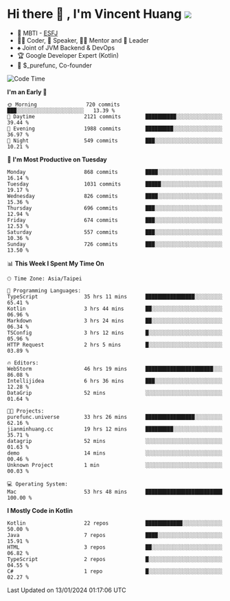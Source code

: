 # Hi there 👋 , I'm Vincent Huang ![](https://komarev.com/ghpvc/?username=Jian-Min-Huang)
- 👀 MBTI - [ESFJ](https://www.16personalities.com/esfj-personality)
- 👨‍💻 Coder, 🎤 Speaker, 👨‍🏫 Mentor and 🚀 Leader
- ♠️ Joint of JVM Backend & DevOps
- 🏆 Google Developer Expert (Kotlin)
- 💼 $_purefunc, Co-founder

<!--START_SECTION:waka-->
![Code Time](http://img.shields.io/badge/Code%20Time-3%2C246%20hrs%2049%20mins-blue)

**I'm an Early 🐤** 

```text
🌞 Morning                720 commits         ███░░░░░░░░░░░░░░░░░░░░░░   13.39 % 
🌆 Daytime                2121 commits        ██████████░░░░░░░░░░░░░░░   39.44 % 
🌃 Evening                1988 commits        █████████░░░░░░░░░░░░░░░░   36.97 % 
🌙 Night                  549 commits         ███░░░░░░░░░░░░░░░░░░░░░░   10.21 % 
```
📅 **I'm Most Productive on Tuesday** 

```text
Monday                   868 commits         ████░░░░░░░░░░░░░░░░░░░░░   16.14 % 
Tuesday                  1031 commits        █████░░░░░░░░░░░░░░░░░░░░   19.17 % 
Wednesday                826 commits         ████░░░░░░░░░░░░░░░░░░░░░   15.36 % 
Thursday                 696 commits         ███░░░░░░░░░░░░░░░░░░░░░░   12.94 % 
Friday                   674 commits         ███░░░░░░░░░░░░░░░░░░░░░░   12.53 % 
Saturday                 557 commits         ███░░░░░░░░░░░░░░░░░░░░░░   10.36 % 
Sunday                   726 commits         ███░░░░░░░░░░░░░░░░░░░░░░   13.50 % 
```


📊 **This Week I Spent My Time On** 

```text
🕑︎ Time Zone: Asia/Taipei

💬 Programming Languages: 
TypeScript               35 hrs 11 mins      ████████████████░░░░░░░░░   65.41 % 
Kotlin                   3 hrs 44 mins       ██░░░░░░░░░░░░░░░░░░░░░░░   06.96 % 
Markdown                 3 hrs 24 mins       ██░░░░░░░░░░░░░░░░░░░░░░░   06.34 % 
TSConfig                 3 hrs 12 mins       █░░░░░░░░░░░░░░░░░░░░░░░░   05.96 % 
HTTP Request             2 hrs 5 mins        █░░░░░░░░░░░░░░░░░░░░░░░░   03.89 % 

🔥 Editors: 
WebStorm                 46 hrs 19 mins      ██████████████████████░░░   86.08 % 
Intellijidea             6 hrs 36 mins       ███░░░░░░░░░░░░░░░░░░░░░░   12.28 % 
DataGrip                 52 mins             ░░░░░░░░░░░░░░░░░░░░░░░░░   01.64 % 

🐱‍💻 Projects: 
purefunc.universe        33 hrs 26 mins      ████████████████░░░░░░░░░   62.16 % 
jianminhuang.cc          19 hrs 12 mins      █████████░░░░░░░░░░░░░░░░   35.71 % 
datagrip                 52 mins             ░░░░░░░░░░░░░░░░░░░░░░░░░   01.63 % 
demo                     14 mins             ░░░░░░░░░░░░░░░░░░░░░░░░░   00.46 % 
Unknown Project          1 min               ░░░░░░░░░░░░░░░░░░░░░░░░░   00.03 % 

💻 Operating System: 
Mac                      53 hrs 48 mins      █████████████████████████   100.00 % 
```

**I Mostly Code in Kotlin** 

```text
Kotlin                   22 repos            ████████████░░░░░░░░░░░░░   50.00 % 
Java                     7 repos             ████░░░░░░░░░░░░░░░░░░░░░   15.91 % 
HTML                     3 repos             ██░░░░░░░░░░░░░░░░░░░░░░░   06.82 % 
TypeScript               2 repos             █░░░░░░░░░░░░░░░░░░░░░░░░   04.55 % 
C#                       1 repo              █░░░░░░░░░░░░░░░░░░░░░░░░   02.27 % 
```




 Last Updated on 13/01/2024 01:17:06 UTC
<!--END_SECTION:waka-->
